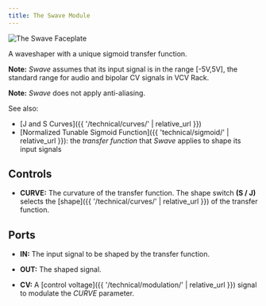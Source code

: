 ```yaml
---
title: The Swave Module
---
```

<img class="faceplate" src="swave.svg" alt="The Swave Faceplate" />

A waveshaper with a unique sigmoid transfer function.

**Note:**
_Swave_ assumes that its input signal
is in the range [-5V,5V],
the standard range
for audio and bipolar CV signals
in VCV Rack.

**Note:**
_Swave_ does not apply anti-aliasing.

See also:
- [J and S Curves]({{ '/technical/curves/' | relative_url }})
- [Normalized Tunable Sigmoid Function]({{ 'technical/sigmoid/' | relative_url }}):
    the _transfer function_
    that _Swave_ applies
    to shape its input signals

## Controls
- **CURVE:**
    The curvature of the transfer function.
    The shape switch **(S / J)**
    selects the
    [shape]({{ '/technical/curves/' | relative_url }})
    of the transfer function.

## Ports

- **IN:**
    The input signal to be shaped
    by the transfer function.

- **OUT:**
    The shaped signal.

- **CV:**
    A [control voltage]({{ '/technical/modulation/' | relative_url }}) signal
    to modulate the _CURVE_ parameter.

